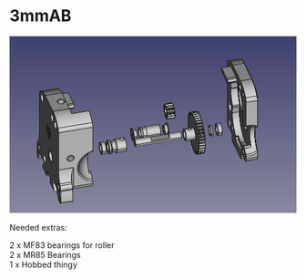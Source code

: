 # 3mmAB

![Alt text](image1.png?raw=true "Title")

Needed extras:  
  
2 x MF83 bearings for roller  
2 x MR85 Bearings  
1 x Hobbed thingy  

